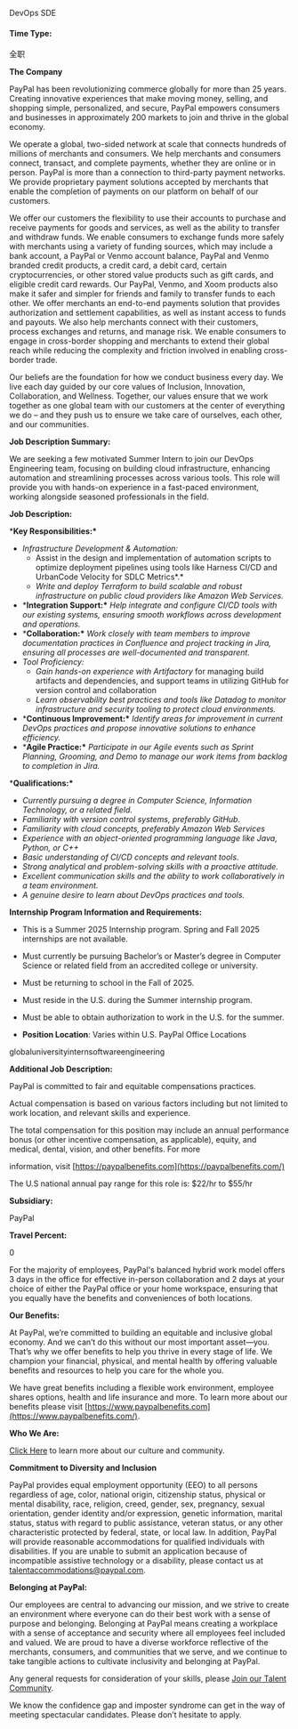 DevOps SDE

####  Time Type:

全职

**The Company**



PayPal has been revolutionizing commerce globally for more than 25 years. Creating innovative experiences that make moving money, selling, and shopping simple, personalized, and secure, PayPal empowers consumers and businesses in approximately 200 markets to join and thrive in the global economy. 



We operate a global, two-sided network at scale that connects hundreds of millions of merchants and consumers. We help merchants and consumers connect, transact, and complete payments, whether they are online or in person. PayPal is more than a connection to third-party payment networks. We provide proprietary payment solutions accepted by merchants that enable the completion of payments on our platform on behalf of our customers.



We offer our customers the flexibility to use their accounts to purchase and receive payments for goods and services, as well as the ability to transfer and withdraw funds. We enable consumers to exchange funds more safely with merchants using a variety of funding sources, which may include a bank account, a PayPal or Venmo account balance, PayPal and Venmo branded credit products, a credit card, a debit card, certain cryptocurrencies, or other stored value products such as gift cards, and eligible credit card rewards. Our PayPal, Venmo, and Xoom products also make it safer and simpler for friends and family to transfer funds to each other. We offer merchants an end-to-end payments solution that provides authorization and settlement capabilities, as well as instant access to funds and payouts. We also help merchants connect with their customers, process exchanges and returns, and manage risk. We enable consumers to engage in cross-border shopping and merchants to extend their global reach while reducing the complexity and friction involved in enabling cross-border trade. 



Our beliefs are the foundation for how we conduct business every day. We live each day guided by our core values of Inclusion, Innovation, Collaboration, and Wellness. Together, our values ensure that we work together as one global team with our customers at the center of everything we do – and they push us to ensure we take care of ourselves, each other, and our communities.





**Job Description Summary:**

We are seeking a few motivated Summer Intern to join our DevOps Engineering team, focusing on building cloud infrastructure, enhancing automation and streamlining processes across various tools. This role will provide you with hands-on experience in a fast-paced environment, working alongside seasoned professionals in the field.



**Job Description:**

***Key Responsibilities:\***

- *Infrastructure Development & Automation:*
  - Assist in the design and implementation of automation scripts to optimize deployment pipelines using tools like Harness CI/CD and UrbanCode Velocity for SDLC Metrics*.*
  - *Write and deploy Terraform to build scalable and robust infrastructure on public cloud providers like Amazon Web Services.*
- ***Integration Support:\*** *Help integrate and configure CI/CD tools with our existing systems, ensuring smooth workflows across development and operations.*
- ***Collaboration:\*** *Work closely with team members to improve documentation practices in Confluence and project tracking in Jira, ensuring all processes are well-documented and transparent.*
- *Tool Proficiency:*
  - *Gain hands-on experience with Artifactory* for managing build artifacts and dependencies, and support teams in utilizing GitHub for version control and collaboration
  - *Learn observability best practices and tools like Datadog to monitor infrastructure and security tooling to protect cloud environments.*
- ***Continuous Improvement:\*** *Identify areas for improvement in current DevOps practices and propose innovative solutions to enhance efficiency.*
- ***Agile Practice:\*** *Participate in our Agile events such as Sprint Planning, Grooming, and Demo to manage our work items from backlog to completion in Jira.*



***Qualifications:\***

- *Currently pursuing a degree in Computer Science, Information Technology, or a related field.*
- *Familiarity with version control systems, preferably GitHub.*
- *Familiarity with cloud concepts, preferably Amazon Web Services*
- *Experience with an object-oriented programming language like Java, Python, or C++*
- *Basic understanding of CI/CD concepts and relevant tools.*
- *Strong analytical and problem-solving skills with a proactive attitude.*
- *Excellent communication skills and the ability to work collaboratively in a team environment.*
- *A genuine desire to learn about DevOps practices and tools.*





**Internship Program Information and Requirements:** 

- This is a Summer 2025 Internship program. Spring and Fall 2025 internships are not available. 

- Must currently be pursuing Bachelor’s or Master’s degree in Computer Science or related field from an accredited college or university. 

- Must be returning to school in the Fall of 2025. 

- Must reside in the U.S. during the Summer internship program. 

- Must be able to obtain authorization to work in the U.S. for the summer.
- **Position Location**: Varies within U.S. PayPal Office Locations 



globaluniversityinternsoftwareengineering

**Additional Job Description:**

PayPal is committed to fair and equitable compensations practices.

Actual compensation is based on various factors including but not limited to work location, and relevant skills and experience.

The total compensation for this position may include an annual performance bonus (or other incentive compensation, as applicable), equity, and medical, dental, vision, and other benefits. For more

information, visit [https://paypalbenefits.com](https://paypalbenefits.com/) 

The U.S national annual pay range for this role is: $22/hr to $55/hr



**Subsidiary:**

PayPal



**Travel Percent:**

0















For the majority of employees, PayPal's balanced hybrid work model offers 3 days in the office for effective in-person collaboration and 2 days at your choice of either the PayPal office or your home workspace, ensuring that you equally have the benefits and conveniences of both locations.



**Our Benefits:**

At PayPal, we’re committed to building an equitable and inclusive global economy. And we can’t do this without our most important asset—you. That’s why we offer benefits to help you thrive in every stage of life. We champion your financial, physical, and mental health by offering valuable benefits and resources to help you care for the whole you.

We have great benefits including a flexible work environment, employee shares options, health and life insurance and more. To learn more about our benefits please visit [https://www.paypalbenefits.com](https://www.paypalbenefits.com/).



**Who We Are:**

[Click Here](https://about.pypl.com/who-we-are/default.aspx) to learn more about our culture and community.



**Commitment to Diversity and Inclusion** 

PayPal provides equal employment opportunity (EEO) to all persons regardless of age, color, national origin, citizenship status, physical or mental disability, race, religion, creed, gender, sex, pregnancy, sexual orientation, gender identity and/or expression, genetic information, marital status, status with regard to public assistance, veteran status, or any other characteristic protected by federal, state, or local law. In addition, PayPal will provide reasonable accommodations for qualified individuals with disabilities.  If you are unable to submit an application because of incompatible assistive technology or a disability, please contact us at [talentaccommodations@paypal.com](mailto:talentaccommodations@paypal.com).  



**Belonging at PayPal:** 

Our employees are central to advancing our mission, and we strive to create an environment where everyone can do their best work with a sense of purpose and belonging. Belonging at PayPal means creating a workplace with a sense of acceptance and security where all employees feel included and valued. We are proud to have a diverse workforce reflective of the merchants, consumers, and communities that we serve, and we continue to take tangible actions to cultivate inclusivity and belonging at PayPal.



Any general requests for consideration of your skills, please [Join our Talent Community](https://nam11.safelinks.protection.outlook.com/?url=https%3A%2F%2Fpaypal.eightfold.ai%2Fcareers%2Fjoin%3Fdomain%3Dpaypal.com&data=05|01|hmouchel%40paypal.com|896c661e48224f2f6c0608db51a99675|fb00791460204374977e21bac5f3f4c8|0|0|638193561037230485|Unknown|TWFpbGZsb3d8eyJWIjoiMC4wLjAwMDAiLCJQIjoiV2luMzIiLCJBTiI6Ik1haWwiLCJXVCI6Mn0%3D|3000|||&sdata=iYNNAXZqfoYTLGNP79IEWsPoYxBR8lE1%2BqNN6c2Kmnk%3D&reserved=0).



We know the confidence gap and imposter syndrome can get in the way of meeting spectacular candidates. Please don’t hesitate to apply.
